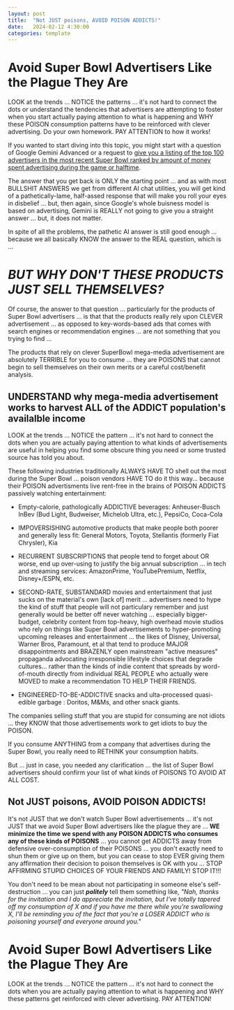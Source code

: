 ```yaml
---
layout: post
title:  "Not JUST poisons, AVOID POISON ADDICTS!"
date:   2024-02-12 4:30:00
categories: template
---
```




# Avoid Super Bowl Advertisers Like the Plague They Are

LOOK at the trends ... NOTICE the patterns ... it's not hard to connect the dots or understand the tendencies that advertisers are attempting to foster when you start actually paying attention to what is happening and WHY these POISON consumption patterns have to be reinforced with clever advertising.  Do your own homework. PAY ATTENTION to how it works!

If you wanted to start diving into this topic, you might start with a question of Google Gemini Advanced or a request to [give you a listing of the top 100 advertisers in the most recent Super Bowl ranked by amount of money spent advertising during the game or halftime](https://gemini.google.com/app/2489055275224dfe).

The answer that you get back is ONLY the starting point ... and as with most BULLSHIT ANSWERS we get from different AI chat utilities, you will get kind of a pathetically-lame, half-assed response that will make you roll your eyes in disbelief ... but, then again, since Google's whole buisness model is based on advertising, Gemini is REALLY not going to give you a straight answer ... but, it does not matter.

In spite of all the problems, the pathetic AI answer is still good enough ... because we all basically KNOW the answer to the REAL question, which is ...  

# *BUT WHY DON'T THESE PRODUCTS JUST SELL THEMSELVES?*

Of course, the answer to that question ...  particularly for the products of Super Bowl advertisers ... is that that the products really rely upon CLEVER advertisement ... as opposed to key-words-based ads that comes with search engines or recommendation engines ... are not something that you trying to find ...

The products that rely on clever SuperBowl mega-media advertisement are absolutely TERRIBLE for you to consume ... they are POISONS that cannot begin to sell themselves on their own merits or a careful cost/benefit analysis.

## UNDERSTAND why mega-media advertisement works to harvest ALL of the ADDICT population's availalble income

LOOK at the trends ... NOTICE the pattern ... it's not hard to connect the dots when you are actually paying attention to what kinds of advertisements are useful in helping you find some obscure thing you need or some trusted source has told you about.

These following industries traditionally ALWAYS HAVE TO shell out the most during the Super Bowl ... poison vendors HAVE TO do it this way... because their POISON advertisments live rent-free in the brains of POISON ADDICTS passively watching entertainment:

* Empty-calorie, pathologically ADDICTIVE beverages: Anheuser-Busch InBev (Bud Light, Budweiser, Michelob Ultra, etc.), PepsiCo, Coca-Cola

* IMPOVERSISHING automotive products that make people both poorer and generally less fit: General Motors, Toyota, Stellantis (formerly Fiat Chrysler), Kia 

* RECURRENT SUBSCRIPTIONS that people tend to forget about OR worse, end up over-using to justify the big annual subscription ... in tech and streaming services: AmazonPrime, YouTubePremium, Netflix, Disney+/ESPN, etc.

* SECOND-RATE, SUBSTANDARD movies and entertainment that just sucks on the material's own [lack of] merit ... advertisers need to hype the kind of stuff that people will not particulary remember and just generally would be better off never watching ... especially bigger-budget, celebrity content from top-heavy, high overhead movie studios who rely on things like Super Bowl advertisements to hyper-promoting upcoming releases and entertainment ... the likes of Disney, Universal, Warner Bros, Paramount, et al that tend to produce MAJOR disappointments and BRAZENLY open mainstream "active measures" propaganda advocating irresponsible lifestyle choices that degrade cultures... rather than the kinds of indie content that spreads by word-of-mouth directly from individual REAL PEOPLE who actually were MOVED to make a recommendation TO HELP THEIR FRIENDS.

* ENGINEERED-TO-BE-ADDICTIVE snacks and ulta-processed quasi-edible garbage : Doritos, M&Ms, and other snack giants.

The companies selling stuff that you are stupid for consuming are not idiots ... they KNOW that those advertisements work to get idiots to buy the POISON.  


If you consume ANYTHING from a company that advertises during the Super Bowl, you really need to RETHINK your consumption habits.  

But ... just in case, you needed any clarification ... the list of Super Bowl advertisers should confirm your list of what kinds of POISONS TO AVOID AT ALL COST.

## Not JUST poisons, AVOID POISON ADDICTS!

It's not JUST that we don't watch Super Bowl advertisements ... it's not JUST that we avoid Super Bowl advertisers like the plague they are ... **WE minimize the time we spend with any POISON ADDICTS who consumes any of these kinds of POISONS** ... you cannot get ADDICTS away from defensive over-consumption of their POISONS ... you don't exactly need to shun them or give up on them, but you can cease to stop EVER giving them any affirmation their decision to poison themselves is OK with you ... STOP AFFIRMING STUPID CHOICES OF YOUR FRIENDS AND FAMILY! STOP IT!!! 

You don't need to be mean about not participating in someone else's self-destruction ... you can just ***politely*** tell them something like, *"Nah, thanks for the invitation and I do appreciate the invitation, but I've totally tapered off my consumption of X and if you have me there while you're swallowing X, I'll be reminding you of the fact that you're a LOSER ADDICT who is poisoning yourself and everyone around you."*

# Avoid Super Bowl Advertisers Like the Plague They Are

LOOK at the trends ... NOTICE the pattern ... it's not hard to connect the dots when you are actually paying attention to what is happening and WHY these patterns get reinforced with clever advertising.  PAY ATTENTION!
